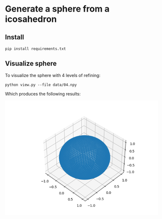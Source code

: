 # Generate a sphere from a icosahedron

## Install

```
pip install requirements.txt
```

## Visualize sphere

To visualize the sphere with 4 levels of refining:

```
python view.py --file data/04.npy
```

Which produces the following results:

![Sphere with 4 levels](sphere04.png)
